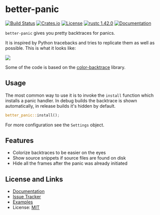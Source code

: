 # better-panic

[![Build Status](https://github.com/mitsuhiko/better-panic/workflows/Tests/badge.svg?branch=master)](https://github.com/mitsuhiko/better-panic/actions?query=workflow%3ATests)
[![Crates.io](https://img.shields.io/crates/d/better-panic.svg)](https://crates.io/crates/better-panic)
[![License](https://img.shields.io/github/license/mitsuhiko/better-panic)](https://github.com/mitsuhiko/better-panic/blob/master/LICENSE)
[![rustc 1.42.0](https://img.shields.io/badge/rust-1.42%2B-orange.svg)](https://img.shields.io/badge/rust-1.42%2B-orange.svg)
[![Documentation](https://docs.rs/better-panic/badge.svg)](https://docs.rs/better-panic)

`better-panic` gives you pretty backtraces for panics.

It is inspired by Python tracebacks and tries to replicate them as well
as possible.  This is what it looks like:

<img src="https://github.com/mitsuhiko/better-panic/raw/master/screenshot.png">

Some of the code is based on the
[color-backtrace](https://crates.io/crates/color-backtrace) library.

## Usage

The most common way to use it is to invoke the `install` function
which installs a panic handler.  In debug builds the backtrace is shown
automatically, in release builds it's hidden by default.

```rust
better_panic::install();
```

For more configuration see the `Settings` object.

## Features

- Colorize backtraces to be easier on the eyes
- Show source snippets if source files are found on disk
- Hide all the frames after the panic was already initiated

## License and Links

- [Documentation](https://docs.rs/better-panic/)
- [Issue Tracker](https://github.com/mitsuhiko/better-panic/issues)
- [Examples](https://github.com/mitsuhiko/better-panic/tree/master/examples)
- License: [MIT](https://github.com/mitsuhiko/better-panic/blob/master/LICENSE)
